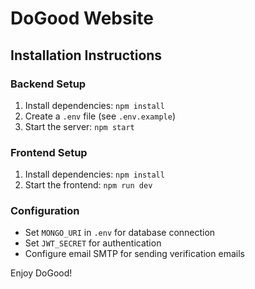 # DoGood Website

## Installation Instructions

### Backend Setup
1. Install dependencies: `npm install`
2. Create a `.env` file (see `.env.example`)
3. Start the server: `npm start`

### Frontend Setup
1. Install dependencies: `npm install`
2. Start the frontend: `npm run dev`

### Configuration
- Set `MONGO_URI` in `.env` for database connection
- Set `JWT_SECRET` for authentication
- Configure email SMTP for sending verification emails

Enjoy DoGood!